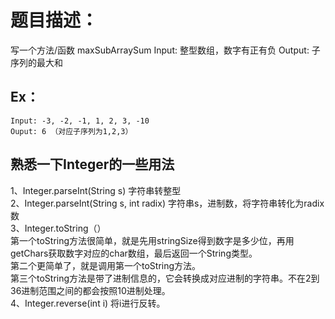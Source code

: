 # 题目描述：
写一个方法/函数 maxSubArraySum
Input: 整型数组，数字有正有负
Output: 子序列的最大和

## Ex：
	Input: -3, -2, -1, 1, 2, 3, -10
	Ouput: 6 （对应子序列为1,2,3）

## 熟悉一下Integer的一些用法
1、Integer.parseInt(String s) 字符串转整型<br>
2、Integer.parseInt(String s, int radix) 字符串s，进制数，将字符串转化为radix数<br>
3、Integer.toString（）<br>
​      第一个toString方法很简单，就是先用stringSize得到数字是多少位，再用getChars获取数字对应的char数组，最后返回一个String类型。<br>      第二个更简单了，就是调用第一个toString方法。<br>      第三个toString方法是带了进制信息的，它会转换成对应进制的字符串。不在2到36进制范围之间的都会按照10进制处理。<br>
4、Integer.reverse(int i)  将i进行反转。

